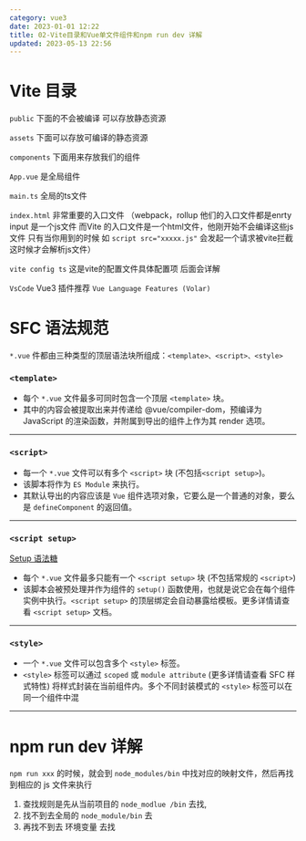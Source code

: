 ```yaml
---
category: vue3
date: 2023-01-01 12:22
title: 02-Vite目录和Vue单文件组件和npm run dev 详解
updated: 2023-05-13 22:56
---
```


# Vite 目录
`public` 下面的不会被编译 可以存放静态资源

`assets` 下面可以存放可编译的静态资源

`components` 下面用来存放我们的组件

`App.vue` 是全局组件

`main.ts` 全局的ts文件

`index.html` 非常重要的入口文件 （webpack，rollup 他们的入口文件都是enrty input 是一个js文件 而Vite 的入口文件是一个html文件，他刚开始不会编译这些js文件 只有当你用到的时候 如 `script src="xxxxx.js"` 会发起一个请求被vite拦截这时候才会解析js文件）

`vite config ts` 这是vite的配置文件具体配置项 后面会详解

`VsCode` Vue3 插件推荐 `Vue Language Features (Volar)`

# SFC 语法规范

`*.vue` 件都由三种类型的顶层语法块所组成：`<template>、<script>、<style>`

### `<template>`
- 每个 `*.vue` 文件最多可同时包含一个顶层 `<template>` 块。
- 其中的内容会被提取出来并传递给 @vue/compiler-dom，预编译为 JavaScript 的渲染函数，并附属到导出的组件上作为其 render 选项。
---
### `<script>`
- 每一个 `*.vue` 文件可以有多个 `<script>` 块 (不包括`<script setup>`)。
- 该脚本将作为 `ES Module` 来执行。
- 其默认导出的内容应该是 `Vue` 组件选项对象，它要么是一个普通的对象，要么是 `defineComponent` 的返回值。
---
### `<script setup>`

[Setup 语法糖](Setup语法糖.md)
- 每个 `*.vue` 文件最多只能有一个 `<script setup>` 块 (不包括常规的 `<script>`)
- 该脚本会被预处理并作为组件的 `setup()` 函数使用，也就是说它会在每个组件实例中执行。`<script setup>` 的顶层绑定会自动暴露给模板。更多详情请查看 `<script setup>` 文档。
---
### `<style>`
- 一个 `*.vue` 文件可以包含多个 `<style>` 标签。
- `<style>` 标签可以通过 `scoped` 或 `module attribute` (更多详情请查看 SFC 样式特性) 将样式封装在当前组件内。多个不同封装模式的 `<style>` 标签可以在同一个组件中混
---

# npm run dev 详解

`npm run xxx` 的时候，就会到 `node_modules/bin` 中找对应的映射文件，然后再找到相应的 js 文件来执行

1. 查找规则是先从当前项目的 `node_modlue /bin` 去找,
2. 找不到去全局的 `node_module/bin` 去
3. 再找不到去 环境变量 去找
